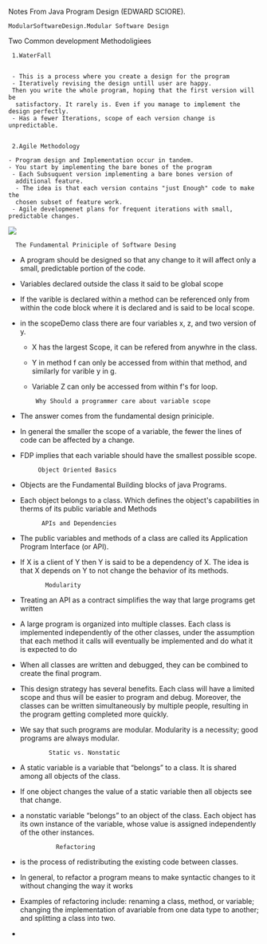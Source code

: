           
Notes From Java Program Design (EDWARD SCIORE).

    ModularSoftwareDesign.Modular Software Design
Two Common development Methodoligiees

     1.WaterFall


     - This is a process where you create a design for the program
     - Iteratively revising the design untill user are happy.
     Then you write the whole program, hoping that the first version will be 
      satisfactory. It rarely is. Even if you manage to implement the design perfectly.
     - Has a fewer Iterations, scope of each version change is unpredictable.


     2.Agile Methodology

    - Program design and Implementation occur in tandem.
    - You start by implementing the bare bones of the program
     - Each Subsuquent version implementing a bare bones version of 
      additional feature.
      - The idea is that each version contains "just Enough" code to make the 
      chosen subset of feature work.
     - Agile developmenet plans for frequent iterations with small, predictable changes.


![](https://d112uwirao0vo9.cloudfront.net/wp-content/uploads/2019/04/Waterfall-vs-Agile-1.jpg?raw=true)

    

      The Fundamental Priniciple of Software Desing
- A program should be designed so that any change to it will affect only a small, predictable portion of the code.
- Variables declared outside the class it said to be global scope
- If the varible is declared within a method can be referenced only from within the code block where it is declared and is said to be local scope.
- in the scopeDemo class there are four variables x, z, and two version of y.
  - X has the largest Scope, it can be refered from anywhre in the class.
  - Y in method f can only be accessed from within that method, and similarly for varible y in g.
  - Variable Z can only be accessed from within f's for loop.


         Why Should a programmer care about variable scope
- The answer comes from the fundamental design priniciple. 
- In general the smaller the scope of a variable, the fewer the lines of code can be affected by a change. 
- FDP implies that each variable should have the smallest possible scope.


           Object Oriented Basics
- Objects are the Fundamental Building blocks of java Programs.
- Each object belongs to a class. Which defines the object's capabilities in therms of its public variable and Methods

            APIs and Dependencies
- The public variables and methods of a class are called its Application Program Interface (or API).
- If X is a client of Y then Y is said to be a dependency of X. The idea is that X depends on Y to not change the behavior of its methods. 

             Modularity
- Treating an API as a contract simplifies the way that large programs get written
- A large program is organized into multiple classes. Each class is implemented independently of the other classes, under the assumption that each method it calls will eventually be implemented and do what it is expected to do
- When all classes are written and debugged, they can be combined to create the final program.
- This design strategy has several benefits. Each class will have a limited scope and thus will be easier to program and debug. Moreover, the classes can be written simultaneously by multiple people, resulting in the program getting completed more quickly.
- We say that such programs are modular. Modularity is a necessity; good programs are always modular. 

              Static vs. Nonstatic
- A static variable is a variable that “belongs” to a class. It is shared among all objects of the class.
- If one object changes the value of a static variable then all objects see that change.
- a nonstatic variable “belongs” to an object of the class. Each object has its own instance of the variable, whose value is assigned independently of the other instances.


                Refactoring
- is the process of redistributing the existing code between classes.
- In general, to refactor a program means to make syntactic changes to it without changing the way it works
- Examples of refactoring include: renaming a class, method, or variable; changing the implementation of avariable from one data type to another; and splitting a class into two.
- 